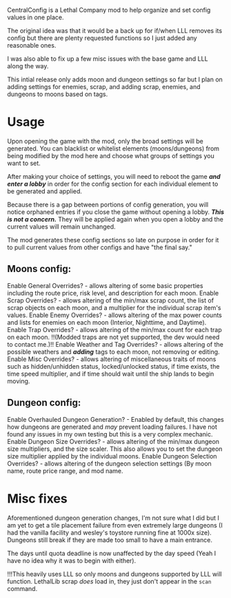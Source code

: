 CentralConfig is a Lethal Company mod to help organize and set config values in one place.

The original idea was that it would be a back up for if/when LLL removes its config but there are plenty requested functions so I just added any reasonable ones.

I was also able to fix up a few misc issues with the base game and LLL along the way.

This intial release only adds moon and dungeon settings so far but I plan on adding settings for enemies, scrap, and adding scrap, enemies, and dungeons to moons based on tags.

# Usage

Upon opening the game with the mod, only the broad settings will be generated. You can blacklist or whitelist elements (moons/dungeons) from being modified by the mod here and choose what groups of settings you want to set.

After making your choice of settings, you will need to reboot the game ***and enter a lobby*** in order for the config section for each individual element to be generated and applied.

Because there is a gap between portions of config generation, you will notice orphaned entries if you close the game without opening a lobby. ***This is not a concern.*** They will be applied again when you open a lobby and the current values will remain unchanged.

The mod generates these config sections so late on purpose in order for it to pull current values from other configs and have "the final say."

## Moons config:
Enable General Overrides? - allows altering of some basic properties including the route price, risk level, and description for each moon.
Enable Scrap Overrides? - allows altering of the min/max scrap count, the list of scrap objects on each moon, and a multiplier for the individual scrap item's values.
Enable Enemy Overrides? - allows altering of the max power counts and lists for enemies on each moon (Interior, Nighttime, and Daytime).
Enable Trap Overrides? - allows altering of the min/max count for each trap on each moon. !!(Modded traps are not yet supported, the dev would need to contact me.)!!
Enable Weather and Tag Overrides? - allows altering of the possible weathers and ***adding*** tags to each moon, not removing or editing.
Enable Misc Overrides? - allows altering of miscellaneous traits of moons such as hidden/unhidden status, locked/unlocked status, if time exists, the time speed multiplier, and if time should wait until the ship lands to begin moving.

## Dungeon config:
Enable Overhauled Dungeon Generation? - Enabled by default, this changes how dungeons are generated and *may* prevent loading failures. I have not found any issues in my own testing but this is a very complex mechanic.
Enable Dungeon Size Overrides? - allows altering of the min/max dungeon size multipliers, and the size scaler. This also allows you to set the dungeon size multiplier applied by the individual moons.
Enable Dungeon Selection Overrides? - allows altering of the dungeon selection settings (By moon name, route price range, and mod name.

# Misc fixes

Aforementioned dungeon generation changes, I'm not sure what I did but I am yet to get a tile placement failure from even extremely large dungeons (I had the vanilla facility and wesley's toystore running fine at 1000x size).
Dungeons still break if they are made too small to have a main entrance.

The days until quota deadline is now unaffected by the day speed (Yeah I have no idea why it was to begin with either).

!!!This heavily uses LLL so only moons and dungeons supported by LLL will function.
LethalLib scrap *does* load in, they just don't appear in the `scan` command.
